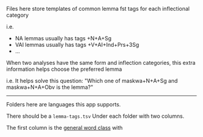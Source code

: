 Files here store templates of common lemma fst tags for each inflectional category  

i.e. 
- NA lemmas usually has tags +N+A+Sg
- VAI lemmas usually has tags +V+AI+Ind+Prs+3Sg
- ...

When two analyses have the same form and inflection categories, this extra information helps choose the preferred lemma

i.e. It helps solve this question: "Which one of maskwa+N+A+Sg and maskwa+N+A+Obv is the lemma?"

---

Folders here are languages this app supports.

There should be a `lemma-tags.tsv` Under each folder with two columns.

The first column is the [general word class](../../../docs/glossary.md#general-word-class) with